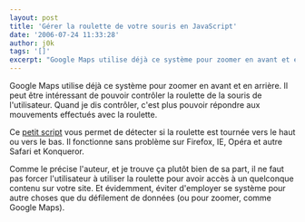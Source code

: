 ```yaml
---
layout: post
title: 'Gérer la roulette de votre souris en JavaScript'
date: '2006-07-24 11:33:28'
author: j0k
tags: '[]'
excerpt: "Google Maps utilise déjà ce système pour zoomer en avant et en arrière.     \nIl peut être intéressant de pouvoir contrôler la roulette de la souris de l'utilisateur. Quand je dis contrôler, c'est plus pouvoir répondre aux mouvements effectués avec la roulette.  \n  \nCe [petit script](http://adomas.org/javascript-mouse-wheel/) vous permet de      …"
---
```


Google Maps utilise déjà ce système pour zoomer en avant et en arrière.
Il peut être intéressant de pouvoir contrôler la roulette de la souris de l'utilisateur. Quand je dis contrôler, c'est plus pouvoir répondre aux mouvements effectués avec la roulette.

Ce [petit script](http://adomas.org/javascript-mouse-wheel/) vous permet de détecter si la roulette est tournée vers le haut ou vers le bas.    Il fonctionne sans problème sur Firefox, IE, Opéra et autre Safari et Konqueror.

Comme le précise l'auteur, et je trouve ça plutôt bien de sa part, il ne faut pas forcer l'utilisateur à utiliser la roulette pour avoir accès à un quelconque contenu sur votre site. Et évidemment, éviter d'employer se système pour autre choses que du défilement de données (ou pour zoomer, comme Google Maps).
